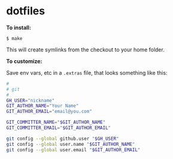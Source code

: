 # dotfiles

**To install:**

```console
$ make
```
This will create symlinks from the checkout to your home folder.

**To customize:**

Save env vars, etc in a `.extras` file, that looks something like
this:

```bash
#
# git
#
GH_USER="nickname"
GIT_AUTHOR_NAME="Your Name"
GIT_AUTHOR_EMAIL="email@you.com"

GIT_COMMITTER_NAME="$GIT_AUTHOR_NAME"
GIT_COMMITTER_EMAIL="$GIT_AUTHOR_EMAIL"

git config --global github.user "$GH_USER"
git config --global user.name "$GIT_AUTHOR_NAME"
git config --global user.email "$GIT_AUTHOR_EMAIL"
```
